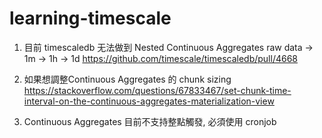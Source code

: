 # learning-timescale

1. 目前 timescaledb 无法做到 Nested Continuous Aggregates
raw data → 1m → 1h → 1d
<https://github.com/timescale/timescaledb/pull/4668>

1. 如果想調整Continuous Aggregates 的 chunk sizing
<https://stackoverflow.com/questions/67833467/set-chunk-time-interval-on-the-continuous-aggregates-materialization-view>

1. Continuous Aggregates 目前不支持整點觸發, 必須使用 cronjob

